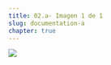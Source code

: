 ```yaml
---
title: 02.a- Imagen 1 de 1
slug: documentation-a
chapter: true
---
```


![](/images/qap/code-quality-metrics/007.png)
